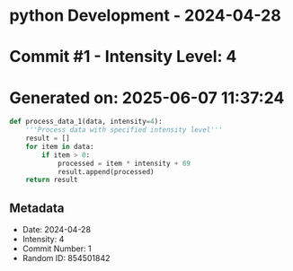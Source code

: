 ﻿# python Development - 2024-04-28
# Commit #1 - Intensity Level: 4
# Generated on: 2025-06-07 11:37:24
```python
def process_data_1(data, intensity=4):
    '''Process data with specified intensity level'''
    result = []
    for item in data:
        if item > 0:
            processed = item * intensity + 69
            result.append(processed)
    return result
```
## Metadata
- Date: 2024-04-28
- Intensity: 4
- Commit Number: 1
- Random ID: 854501842
